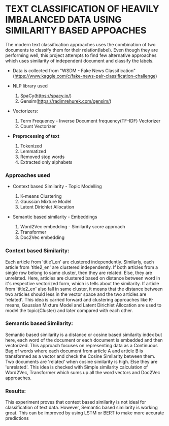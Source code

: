 # TEXT CLASSIFICATION OF HEAVILY IMBALANCED DATA USING SIMILARITY BASED APPOACHES


The modern text classification approaches uses the combination of two documents to classify them for their relation(label). Even though they are performing well, this project attempts to find few alternative approaches which uses similarity of independent document and classify the labels. 

- Data is collected from "WSDM - Fake News Classification"(https://www.kaggle.com/c/fake-news-pair-classification-challenge)
- NLP library used 
  1. SpaCy(https://spacy.io/)
  2. Gensim(https://radimrehurek.com/gensim/)

- Vectorizers:
  1. Term Frequency - Inverse Document frequency(TF-IDF) Vectorizer 
  2. Count Vectorizer

- **Preprocessing of text**
  1. Tokenized
  2. Lemmatized
  3. Removed stop words
  4. Extracted only alphabets


### Approaches used

* Context based Similarity - Topic Modelling 
   1. K-means Clustering
   2. Gaussian Mixture Model
   3. Latent Dirichlet Allocation

* Semantic based similarity - Embeddings
  1. Word2Vec embedding - Similarity score approach
  2. Transformer 
  3. Doc2Vec embedding


### Context based Similarity:

Each article from 'title1_en' are clustered independently. Similarly, each article from 'title2_en' are clustered independently. If both articles from a single row belong to same cluster, then they are related. Else, they are unrelated. Here, articles are clustered based on distance between word in it's respective vectorized form, which is tells about  the similarity. If article from 'title2_en' also fall in same cluster, it means that the distance between two articles should less in the vector space and the two articles are 'related'. This idea is carried forward and clustering approaches like K-means, Gaussian Mixture Model and Latent Dirichlet Allocation are used to model the topic(Cluster) and later compared with each other.

### Semantic based Similarity:

Semantic based similarity is a distance or cosine based similarity index but here, each word of the document or each document is embedded and then vectorized. This approach focuses on representing data as a Continuous Bag of words where each document from article A and article B is transformed as a vector and check the Cosine Similarity between them.  Two documents are 'related' when cosine similarity is high. Else they are 'unrelated'. This idea is checked with Simple similarity calculation of Word2Vec, Transformer which sums up all the word vectors and Doc2Vec approaches.


### Results:

This experiment proves that context based similarity is not ideal for classification of text data. However, Semantic based similarity is working great. This can be improved by using LSTM or BERT to make more accurate predictions
